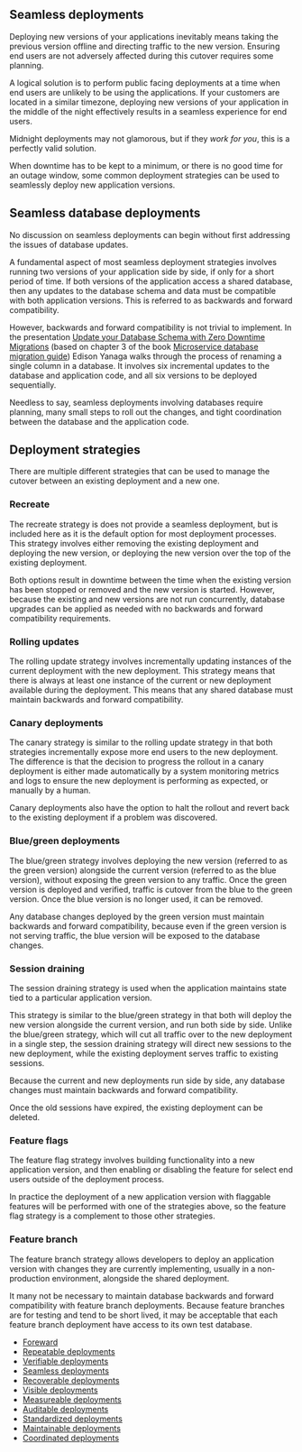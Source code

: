 ## Seamless deployments

Deploying new versions of your applications inevitably means taking the previous version offline and directing traffic to the new version. Ensuring end users are not adversely affected during this cutover requires some planning.

A logical solution is to perform public facing deployments at a time when end users are unlikely to be using the applications. If your customers are located in a similar timezone, deploying new versions of your application in the middle of the night effectively results in a seamless experience for end users.

Midnight deployments may not glamorous, but if they *work for you*, this is a perfectly valid solution.

When downtime has to be kept to a minimum, or there is no good time for an outage window, some common deployment strategies can be used to seamlessly deploy new application versions.

## Seamless database deployments

No discussion on seamless deployments can begin without first addressing the issues of database updates.

A fundamental aspect of most seamless deployment strategies involves running two versions of your application side by side, if only for a short period of time. If both versions of the application access a shared database, then any updates to the database schema and data must be compatible with both application versions. This is referred to as backwards and forward compatibility.

However, backwards and forward compatibility is not trivial to implement. In the presentation [Update your Database Schema with Zero Downtime Migrations](https://www.youtube.com/watch?v=3mj6Ni7sRN4) (based on chapter 3 of the book [Microservice database migration guide](https://developers.redhat.com/books/migrating-microservice-databases-relational-monolith-distributed-data)) Edison Yanaga walks through the process of renaming a single column in a database. It involves six incremental updates to the database and application code, and all six versions to be deployed sequentially.

Needless to say, seamless deployments involving databases require planning, many small steps to roll out the changes, and tight coordination between the database and the application code.

## Deployment strategies

There are multiple different strategies that can be used to manage the cutover between an existing deployment and a new one.

### Recreate

The recreate strategy is does not provide a seamless deployment, but is included here as it is the default option for most deployment processes. This strategy involves either removing the existing deployment and deploying the new version, or deploying the new version over the top of the existing deployment.

Both options result in downtime between the time when the existing version has been stopped or removed and the new version is started. However, because the existing and new versions are not run concurrently, database upgrades can be applied as needed with no backwards and forward compatibility requirements.

### Rolling updates

The rolling update strategy involves incrementally updating instances of the current deployment with the new deployment. This strategy means that there is always at least one instance of the current or new deployment available during the deployment. This means that any shared database must maintain backwards and forward compatibility.

### Canary deployments

The canary strategy is similar to the rolling update strategy in that both strategies incrementally expose more end users to the new deployment. The difference is that the decision to progress the rollout in a canary deployment is either made automatically by a system monitoring metrics and logs to ensure the new deployment is performing as expected, or manually by a human.

Canary deployments also have the option to halt the rollout and revert back to the existing deployment if a problem was discovered.

### Blue/green deployments

The blue/green strategy involves deploying the new version (referred to as the green version) alongside the current version (referred to as the blue version), without exposing the green version to any traffic. Once the green version is deployed and verified, traffic is cutover from the blue to the green version. Once the blue version is no longer used, it can be removed.

Any database changes deployed by the green version must maintain backwards and forward compatibility, because even if the green version is not serving traffic, the blue version will be exposed to the database changes.

### Session draining

The session draining strategy is used when the application maintains state tied to a particular application version.

This strategy is similar to the blue/green strategy in that both will deploy the new version alongside the current version, and run both side by side. Unlike the blue/green strategy, which will cut all traffic over to the new deployment in a single step, the session draining strategy will direct new sessions to the new deployment, while the existing deployment serves traffic to existing sessions.

Because the current and new deployments run side by side, any database changes must maintain backwards and forward compatibility.

Once the old sessions have expired, the existing deployment can be deleted.

### Feature flags

The feature flag strategy involves building functionality into a new application version, and then enabling or disabling the feature for select end users outside of the deployment process.

In practice the deployment of a new application version with flaggable features will be performed with one of the strategies above, so the feature flag strategy is a complement to those other strategies.

### Feature branch

The feature branch strategy allows developers to deploy an application version with changes they are currently implementing, usually in a non-production environment, alongside the shared deployment.

It many not be necessary to maintain database backwards and forward compatibility with feature branch deployments. Because feature branches are for testing and tend to be short lived, it may be acceptable that each feature branch deployment have access to its own test database.

* [Foreward](chapter0/index.md)
* [Repeatable deployments](chapter1/index.md)
* [Verifiable deployments](chapter2/index.md)
* [Seamless deployments](chapter3/index.md)
* [Recoverable deployments](chapter4/index.md)
* [Visible deployments](chapter5/index.md)
* [Measureable deployments](chapter6/index.md)
* [Auditable deployments](chapter7/index.md)
* [Standardized deployments](chapter8/index.md)
* [Maintainable deployments](chapter9/index.md)
* [Coordinated deployments](chapter10/index.md)
